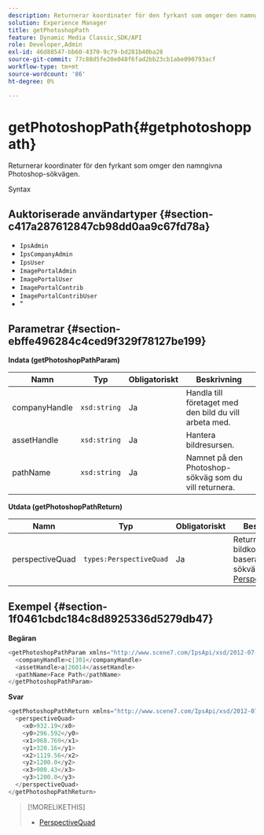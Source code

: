 ```yaml
---
description: Returnerar koordinater för den fyrkant som omger den namngivna Photoshop-sökvägen.
solution: Experience Manager
title: getPhotoshopPath
feature: Dynamic Media Classic,SDK/API
role: Developer,Admin
exl-id: 46d88547-bb60-4370-9c79-bd281b40ba28
source-git-commit: 77c88d5fe20e048f6fad2bb23cb1abe090793acf
workflow-type: tm+mt
source-wordcount: '86'
ht-degree: 0%

---
```


# getPhotoshopPath{#getphotoshoppath}

Returnerar koordinater för den fyrkant som omger den namngivna Photoshop-sökvägen.

Syntax

## Auktoriserade användartyper {#section-c417a287612847cb98dd0aa9c67fd78a}

* `IpsAdmin`
* `IpsCompanyAdmin`
* `IpsUser`
* `ImagePortalAdmin`
* `ImagePortalUser`
* `ImagePortalContrib`
* `ImagePortalContribUser`
* &quot;

## Parametrar {#section-ebffe496284c4ced9f329f78127be199}

**Indata (getPhotoshopPathParam)**

| Namn | Typ | Obligatoriskt | Beskrivning |
|---|---|---|---|
| companyHandle | `xsd:string` | Ja | Handla till företaget med den bild du vill arbeta med. |
| assetHandle | `xsd:string` | Ja | Hantera bildresursen. |
| pathName | `xsd:string` | Ja | Namnet på den Photoshop-sökväg som du vill returnera. |

**Utdata (getPhotoshopPathReturn)**

| Namn | Typ | Obligatoriskt | Beskrivning |
|---|---|---|---|
| perspectiveQuad | `types:PerspectiveQuad` | Ja | Returnerar bildkoordinater baserat på sökvägen. Se [PerspectiveQuad](../../../types/c-data-types/r-perspective-quad.md#reference-3c1f780f9c264e5b870b1ade24566204). |

## Exempel {#section-1f0461cbdc184c8d8925336d5279db47}

**Begäran**

```java
<getPhotoshopPathParam xmlns="http://www.scene7.com/IpsApi/xsd/2012-07-31">
  <companyHandle>c|301</companyHandle>
  <assetHandle>a|26014</assetHandle>
  <pathName>Face Path</pathName>
</getPhotoshopPathParam>
```

**Svar**

```java
<getPhotoshopPathReturn xmlns="http://www.scene7.com/IpsApi/xsd/2012-07-31">
  <perspectiveQuad>
    <x0>932.19</x0>
    <y0>296.592</y0>
    <x1>968.769</x1>
    <y1>320.16</y1>
    <x2>1119.56</x2>
    <y2>1200.0</y2>
    <x3>900.43</x3>
    <y3>1200.0</y3>
  </perspectiveQuad>
</getPhotoshopPathReturn>
```

>[!MORELIKETHIS]
>
>* [PerspectiveQuad](../../../types/c-data-types/r-perspective-quad.md#reference-3c1f780f9c264e5b870b1ade24566204)

